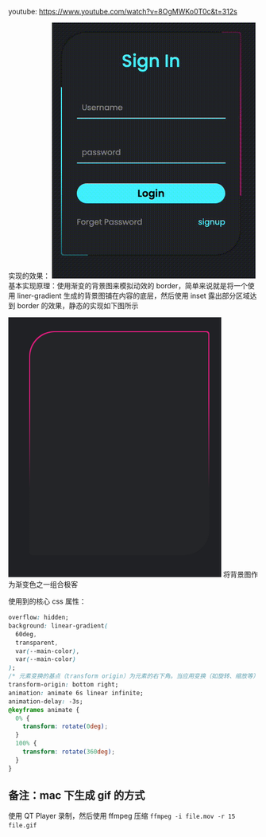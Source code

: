 youtube: https://www.youtube.com/watch?v=8OgMWKo0T0c&t=312s

实现的效果：
![效果图](./file.gif)
基本实现原理：使用渐变的背景图来模拟动效的 border，简单来说就是将一个使用 liner-gradient 生成的背景图铺在内容的底层，然后使用 inset 露出部分区域达到 border 的效果，静态的实现如下图所示

![](./login.png)
将背景图作为渐变色之一组合极客

使用到的核心 css 属性：

```css
overflow: hidden;
background: linear-gradient(
  60deg,
  transparent,
  var(--main-color),
  var(--main-color)
);
/* 元素变换的基点（transform origin）为元素的右下角。当应用变换（如旋转、缩放等）时，元素会围绕这个基点进行变换。 请详见下方animate中的transform设置的属性值，会根据这个基点进行变换*/
transform-origin: bottom right;
animation: animate 6s linear infinite;
animation-delay: -3s;
@keyframes animate {
  0% {
    transform: rotate(0deg);
  }
  100% {
    transform: rotate(360deg);
  }
}
```

## 备注：mac 下生成 gif 的方式

使用 QT Player 录制，然后使用 ffmpeg 压缩
`ffmpeg -i file.mov -r 15 file.gif`
